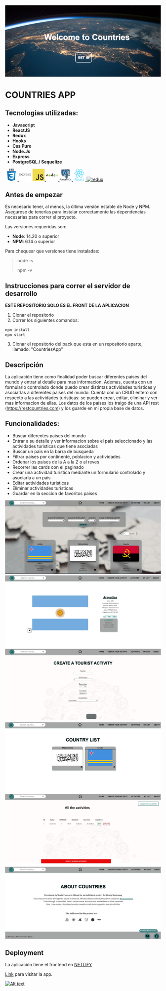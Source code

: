 
 <img src = "./public/landingPage.jpg" >
 
 <br />

#

# COUNTRIES APP

## Tecnologías utilizadas:

* __Javascript__
* __ReactJS__
* __Redux__
* __Hooks__
* __Css Puro__
* __Node.Js__
* __Express__
* __PostgreSQL / Sequelize__



<p align="left"> <a href="https://www.w3schools.com/css/" target="_blank" rel="noreferrer"> <img src="https://raw.githubusercontent.com/devicons/devicon/master/icons/css3/css3-original-wordmark.svg" alt="css3" width="40" height="40"/> </a> <a href="https://expressjs.com" target="_blank" rel="noreferrer"> <img src="https://raw.githubusercontent.com/devicons/devicon/master/icons/express/express-original-wordmark.svg" alt="express" width="40" height="40"/></a> <a href="https://developer.mozilla.org/en-US/docs/Web/JavaScript" target="_blank" rel="noreferrer"> <img src="https://raw.githubusercontent.com/devicons/devicon/master/icons/javascript/javascript-original.svg" alt="javascript" width="40" height="40"/> </a> <a href="https://nodejs.org" target="_blank" rel="noreferrer"> <img src="https://raw.githubusercontent.com/devicons/devicon/master/icons/nodejs/nodejs-original-wordmark.svg" alt="nodejs" width="40" height="40"/> </a> <a href="https://www.postgresql.org" target="_blank" rel="noreferrer"> <img src="https://raw.githubusercontent.com/devicons/devicon/master/icons/postgresql/postgresql-original-wordmark.svg" alt="postgresql" width="40" height="40"/> </a> <a href="https://reactjs.org/" target="_blank" rel="noreferrer"> <img src="https://raw.githubusercontent.com/devicons/devicon/master/icons/react/react-original-wordmark.svg" alt="react" width="40" height="40"/> </a> <a href="https://es.redux.js.org/" target="_blank" rel="noreferrer"> <img src="https://www.svgrepo.com/svg/303557/redux-logo" alt="redux" width="40" height="40"/> </a> </p>


## Antes de empezar
Es necesario tener, al menos, la última versión estable de Node y NPM. Asegurese de tenerlas para instalar correctamente las dependencias necesarias para correr el proyecto.

Las versiones requeridas son:
- **Node**: 14.20 o superior
- **NPM**: 6.14 o superior

Para chequear que versiones tiene instaladas:
> node -v
>
> npm -v

## Instrucciones para correr el servidor de desarrollo
**ESTE REPOSITORIO SOLO ES EL FRONT DE LA APLICACION**

1. Clonar el repositorio
2. Correr los siguientes comandos:
```
npm install
npm start
```

3. Clonar el repositorio del back que esta en un repositorio aparte, llamado: "CountriesApp"


## Descripción
La aplicación tiene como finalidad poder buscar diferentes paises del mundo y entrar al detalle para mas informacion. Ademas, cuenta con un formulario controlado donde puedo crear distintas actividades turisticas y asociarlas a diferentes paises del mundo.
Cuenta con un CRUD entero con respecto a las actividades turisticas: se pueden crear, editar, eliminar y ver mas informacion de ellas. 
Los datos de los países los traigo de una API rest (https://restcountries.com) y los guarde en mi propia base de datos.


## Funcionalidades:

- Buscar diferentes paises del mundo
- Entrar a su detalle y ver informacion sobre el pais seleccionado y las actividades turisticas que tiene asociadas
- Buscar un pais en la barra de busqueda
- Filtrar paises por continente, poblacion y actividades
- Ordenar los paises de la A a la Z o al reves
- Recorrer las cards con el paginado
- Crear una actividad turistica mediante un formulario controlado y asociarla a un pais
- Editar actividades turisticas
- Eliminar actividades turisticas
- Guardar en la seccion de favoritos paises


<img src = "./public/home.jpg">
<img src = "./public/CountryDetail.jpg">
<img src = "./public/CrearActividad.jpg" />
<img src = "./public/list.jpg"/>
<img src = "./public/activityList.jpg" />
<img src = "./public/about.jpg"/>

## Deployment

La aplicación tiene el frontend en [NETLIFY](https://netlify.com)

[Link](https://countries-flor.netlify.app) para visitar la app.



[![Alt text](https://img.youtube.com/vi/Hc79sDi3f0U/0.jpg)](https://www.youtube.com/watch?v=configuroweb)